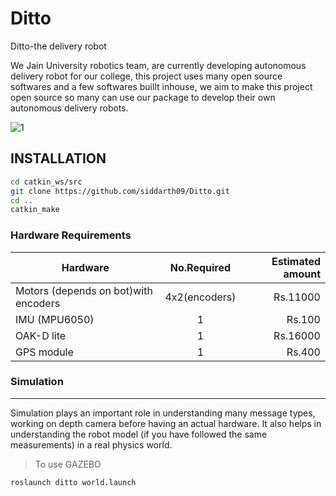 # Ditto
Ditto-the delivery robot

We Jain University robotics team, are currently developing autonomous delivery robot for our college, this project uses many open source softwares and a few softwares buillt inhouse, we aim to make this project open source so many can use our package to develop their own autonomous delivery robots.

![1](https://user-images.githubusercontent.com/60263608/193443207-ad83f952-3ed0-423f-a124-01a2075aa3f0.jpeg)

## INSTALLATION
```bash
cd catkin_ws/src
git clone https://github.com/siddarth09/Ditto.git
cd ..
catkin_make
```

### Hardware Requirements

| Hardware      | No.Required   | Estimated amount|
| ------------- |:-------------:| -----:|
| Motors (depends on bot)with encoders  | 4x2(encoders) |Rs.11000 |
| IMU (MPU6050)     | 1      |  Rs.100 |
| OAK-D lite | 1      |  Rs.16000 |
| GPS module | 1| Rs.400 |

### Simulation 
------------------

Simulation plays an important role in understanding many message types, working on depth camera before having an actual hardware. It also helps in understanding the robot model (if you have followed the same measurements) in a real physics world. 

> To use GAZEBO

```bash
roslaunch ditto world.launch
```







